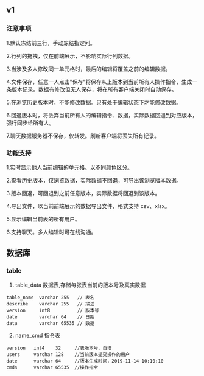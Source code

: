 
## v1
### 注意事项

1.默认冻结前三行，手动冻结指定列。

2.行列的拖拽，仅在前端展示，不影响实际行列数据。

3.当涉及多人修改同一单元格时，最后的编辑将覆盖之前的编辑数据。

4.文件保存，任意一人点击"保存"将保存从上版本到当前所有人操作指令，生成一条版本记录。数据有修改但无人保存，将在所有客户端关闭时自动保存。

5.在浏览历史版本时，不能修改数据。只有处于编辑状态下才能修改数据。

6.回退版本时，将丢弃当前所有人的编辑指令、数据，实际数据回退到对应版本，强行同步给所有人。

7.聊天数据服务器不保存，仅转发。刷新客户端将丢失所有记录。

### 功能支持

1.实时显示他人当前编辑的单元格。以不同颜色区分。

2.查看历史版本，仅浏览数据，实际数据不回退，可导出该浏览版本数据。

3.版本回退，可回退到之前任意版本，实际数据将回退到该版本。

4.导出文件，以当前前端展示的数据导出文件，格式支持 csv、xlsx。

5.显示编辑当前表的所有用户。

6.支持聊天。多人编辑时可在线沟通。

## 数据库
### table
1. table_data 数据表,存储每张表当前的版本号及真实数据
```
table_name  varchar 255   // 表名
describe    varchar 255   // 描述
version     int8          // 版本号
date        varchar 64    // 日期
data        varchar 65535 // 数据
```

2. name_cmd 指令表
```
version   int4    32     //表版本号，自增
users     varchar 128    //当前版本提交操作的用户
date      varchar 64     //版本生成时间，2019-11-14 10:10:10
cmds      varchar 65535  //操作指令
```

